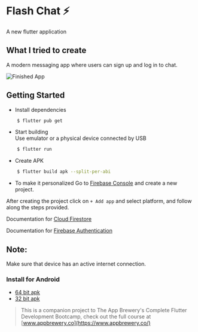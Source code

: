 # Flash Chat ⚡️

A new flutter application

## What I tried to create

A modern messaging app where users can sign up and log in to chat.

![Finished App](https://github.com/londonappbrewery/Images/blob/master/flash_chat_flutter_demo.gif)

## Getting Started
* Install dependencies
```sh
    $ flutter pub get
```

* Start building  
Use emulator or a physical device connected by USB
```sh
    $ flutter run
```

* Create APK
```sh
    $ flutter build apk --split-per-abi
```

* To make it personalized
Go to [Firebase Console](https://console.firebase.google.com/) and create a new project.  
  
After creating the project click on `+ Add app` and select platform, and follow along the steps provided.  
  
Documentation for [Cloud Firestore](https://firebase.google.com/docs/firestore)  
  
Documentation for [Firebase Authentication](https://firebase.google.com/docs/auth)

## Note:  
Make sure that device has an active internet connection.

### Install for Android
- [64 bit apk](https://www.github.com/raj-vora/flash-chat-flutter/blob/master/apks/flash-chat-arm64.apk?raw=true)
- [32 bit apk](https://www.github.com/raj-vora/flash-chat-flutter/blob/master/apks/flash-chat-armeabi.apk?raw=true)

>This is a companion project to The App Brewery's Complete Flutter Development Bootcamp, check out the full course at [www.appbrewery.co](https://www.appbrewery.co/)